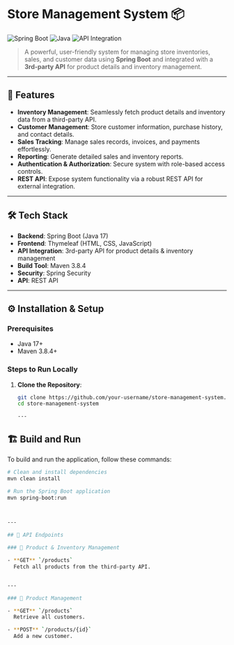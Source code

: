 # Store Management System 📦

![Spring Boot](https://img.shields.io/badge/SpringBoot-2.7.0-green) ![Java](https://img.shields.io/badge/Java-17-orange) ![API Integration](https://img.shields.io/badge/API-3rd--Party-blue)

> A powerful, user-friendly system for managing store inventories, sales, and customer data using **Spring Boot** and integrated with a **3rd-party API** for product details and inventory management.

---

## 🚀 Features

- **Inventory Management**: Seamlessly fetch product details and inventory data from a third-party API.
- **Customer Management**: Store customer information, purchase history, and contact details.
- **Sales Tracking**: Manage sales records, invoices, and payments effortlessly.
- **Reporting**: Generate detailed sales and inventory reports.
- **Authentication & Authorization**: Secure system with role-based access controls.
- **REST API**: Expose system functionality via a robust REST API for external integration.

---

## 🛠️ Tech Stack

- **Backend**: Spring Boot (Java 17)
- **Frontend**: Thymeleaf (HTML, CSS, JavaScript)
- **API Integration**: 3rd-party API for product details & inventory management
- **Build Tool**: Maven 3.8.4
- **Security**: Spring Security
- **API**: REST API

---

## ⚙️ Installation & Setup

### Prerequisites

- Java 17+
- Maven 3.8.4+

### Steps to Run Locally

1. **Clone the Repository**:
   ```bash
   git clone https://github.com/your-username/store-management-system.git
   cd store-management-system

   ---

## 🏗️ Build and Run

To build and run the application, follow these commands:

```bash
# Clean and install dependencies
mvn clean install

# Run the Spring Boot application
mvn spring-boot:run



---

## 📡 API Endpoints

### 🛒 Product & Inventory Management

- **GET** `/products`  
  Fetch all products from the third-party API.


---

### 👥 Product Management

- **GET** `/products`  
  Retrieve all customers.

- **POST** `/products/{id}`  
  Add a new customer.
